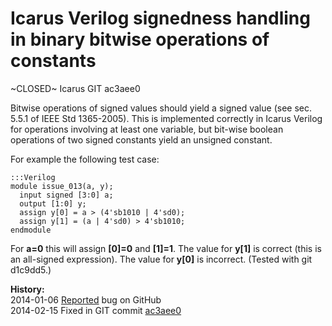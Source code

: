 
Icarus Verilog signedness handling in binary bitwise operations of constants
============================================================================

~CLOSED~ Icarus GIT ac3aee0

Bitwise operations of signed values should yield a signed value (see sec. 5.5.1
of IEEE Std 1365-2005). This is implemented correctly in Icarus Verilog for
operations involving at least one variable, but bit-wise boolean operations of
two signed constants yield an unsigned constant.

For example the following test case:

    :::Verilog
    module issue_013(a, y);
      input signed [3:0] a;
      output [1:0] y;
      assign y[0] = a > (4'sb1010 | 4'sd0);
      assign y[1] = (a | 4'sd0) > 4'sb1010;
    endmodule

For **a=0** this will assign **[0]=0** and **[1]=1**. The value for **y[1]** is
correct (this is an all-signed expression). The value for **y[0]** is
incorrect. (Tested with git d1c9dd5.)

**History:**  
2014-01-06 [Reported](https://github.com/steveicarus/iverilog/issues/8) bug on GitHub  
2014-02-15 Fixed in GIT commit [ac3aee0](https://github.com/steveicarus/iverilog/commit/ac3aee01720773002f995b9185d2e2024e736177)

